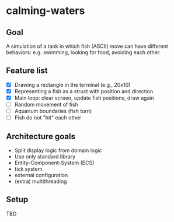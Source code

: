 # calming-waters

## Goal
A simulation of a tank in which fish (ASCII) move can have different behaviors: e.g. swimming, looking for food, avoiding each other.

## Feature list
- [X] Drawing a rectangle in the terminal (e.g., 20x10)
- [X] Representing a fish as a struct with position and direction
- [X] Main loop: clear screen, update fish positions, draw again
- [ ] Random movement of fish
- [ ] Aquarium boundaries (fish turn)
- [ ] Fish do not "hit" each other

## Architecture goals
- Split display logic from domain logic
- Use only standard library
- Entity-Component-System (ECS)
- tick system
- external configuration
- (extra) multithreading
## Setup
TBD

